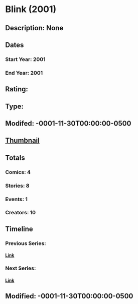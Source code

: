 # Blink (2001)
## Description: None
## Dates
### Start Year: 2001
### End Year: 2001
## Rating: 
## Type: 
## Modifed: -0001-11-30T00:00:00-0500
## [Thumbnail](http://i.annihil.us/u/prod/marvel/i/mg/b/50/4bad2c04e320f.jpg)
## Totals
### Comics: 4
### Stories: 8
### Events: 1
### Creators: 10
## Timeline
### Previous Series: 
#### [Link]()
### Next Series: 
#### [Link]()
## Modified: -0001-11-30T00:00:00-0500
